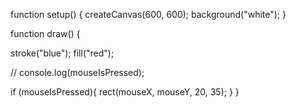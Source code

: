function setup() {
  createCanvas(600, 600);
 background("white");
}

function draw() {
 
   stroke("blue");
   fill("red");
  
   // console.log(mouseIsPressed);
  
  if (mouseIsPressed){
    rect(mouseX, mouseY, 20, 35);
   }
}
